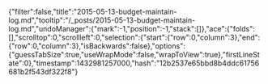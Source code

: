 {"filter":false,"title":"2015-05-13-budget-maintain-log.md","tooltip":"/_posts/2015-05-13-budget-maintain-log.md","undoManager":{"mark":-1,"position":-1,"stack":[]},"ace":{"folds":[],"scrolltop":0,"scrollleft":0,"selection":{"start":{"row":0,"column":3},"end":{"row":0,"column":3},"isBackwards":false},"options":{"guessTabSize":true,"useWrapMode":false,"wrapToView":true},"firstLineState":0},"timestamp":1432981257000,"hash":"12b2537e65bbd8b4ddc61756681b2f543df322f8"}